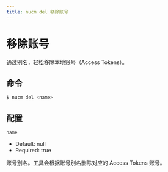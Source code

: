 ```yaml
---
title: nucm del 移除账号
---
```


# 移除账号

通过别名，轻松移除本地账号（Access Tokens）。

## 命令

```bash
$ nucm del <name>
```

## 配置

`name`

- Default: null
- Required: true

账号别名。工具会根据账号别名删除对应的 Access Tokens 账号。
